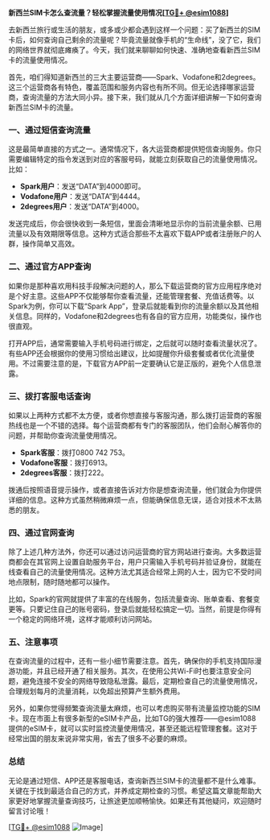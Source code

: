 **新西兰SIM卡怎么查流量？轻松掌握流量使用情况[[TG💪+ @esim1088](https://t.me/s/esim1088)]**

去新西兰旅行或生活的朋友，或多或少都会遇到这样一个问题：买了新西兰的SIM卡后，如何查询自己剩余的流量呢？毕竟流量就像手机的“生命线”，没了它，我们的网络世界就彻底瘫痪了。今天，我们就来聊聊如何快速、准确地查看新西兰SIM卡的流量使用情况。

首先，咱们得知道新西兰的三大主要运营商——Spark、Vodafone和2degrees。这三个运营商各有特色，覆盖范围和服务内容也有所不同。但无论选择哪家运营商，查询流量的方法大同小异。接下来，我们就从几个方面详细讲解一下如何查询新西兰SIM卡的流量。

### 一、通过短信查询流量

这是最简单直接的方式之一。通常情况下，各大运营商都提供短信查询服务。你只需要编辑特定的指令发送到对应的客服号码，就能立刻获取自己的流量使用情况。比如：

- **Spark用户**：发送“DATA”到4000即可。
- **Vodafone用户**：发送“DATA”到4444。
- **2degrees用户**：发送“DATA”到4000。

发送完成后，你会很快收到一条短信，里面会清晰地显示你的当前流量余额、已用流量以及有效期限等信息。这种方式适合那些不太喜欢下载APP或者注册账户的人群，操作简单又高效。

### 二、通过官方APP查询

如果你是那种喜欢用科技手段解决问题的人，那么下载运营商的官方应用程序绝对是个好主意。这些APP不仅能够帮你查看流量，还能管理套餐、充值话费等。以Spark为例，你可以下载“Spark App”，登录后就能看到你的流量余额以及其他相关信息。同样的，Vodafone和2degrees也有各自的官方应用，功能类似，操作也很直观。

打开APP后，通常需要输入手机号码进行绑定，之后就可以随时查看流量状况了。有些APP还会根据你的使用习惯给出建议，比如提醒你升级套餐或者优化流量使用。不过需要注意的是，下载官方APP前一定要确认它是正版的，避免个人信息泄露。

### 三、拨打客服电话查询

如果以上两种方式都不太方便，或者你想直接与客服沟通，那么拨打运营商的客服热线也是一个不错的选择。每个运营商都有专门的客服团队，他们会耐心解答你的问题，并帮助你查询流量使用情况。

- **Spark客服**：拨打0800 742 753。
- **Vodafone客服**：拨打6913。
- **2degrees客服**：拨打222。

拨通后按照语音提示操作，或者直接告诉对方你是想查询流量，他们就会为你提供详细的信息。这种方式虽然稍微麻烦一点，但能确保信息无误，适合对技术不太熟悉的朋友。

### 四、通过官网查询

除了上述几种方法外，你还可以通过访问运营商的官方网站进行查询。大多数运营商都会在其官网上设置自助服务平台，用户只需输入手机号码并验证身份，就能在线查看自己的流量使用情况。这种方法尤其适合经常上网的人士，因为它不受时间地点限制，随时随地都可以操作。

比如，Spark的官网就提供了丰富的在线服务，包括流量查询、账单查看、套餐变更等。只要记住自己的账号密码，登录后就能轻松搞定一切。当然，前提是你得有一个稳定的网络环境，这样才能顺利访问网站。

### 五、注意事项

在查询流量的过程中，还有一些小细节需要注意。首先，确保你的手机支持国际漫游功能，并且已经开通了相关服务。其次，在使用公共Wi-Fi时也要注意安全问题，避免连接不安全的网络导致隐私泄露。最后，定期检查自己的流量使用情况，合理规划每月的流量消耗，以免超出预算产生额外费用。

另外，如果你觉得频繁查询流量太麻烦，也可以考虑购买带有流量监控功能的SIM卡。现在市面上有很多新型的eSIM卡产品，比如TG的强大推荐——@esim1088提供的eSIM卡，就可以实时监控流量使用情况，甚至还能远程管理套餐。这对于经常出国的朋友来说非常实用，省去了很多不必要的麻烦。

### 总结

无论是通过短信、APP还是客服电话，查询新西兰SIM卡的流量都不是什么难事。关键在于找到最适合自己的方式，并养成定期检查的习惯。希望这篇文章能帮助大家更好地掌握流量查询技巧，让旅途更加顺畅愉快。如果还有其他疑问，欢迎随时留言讨论哦！

[[TG💪+ @esim1088](https://t.me/s/esim1088) ![Image](https://i.postimg.cc/4NQfJmqS/Snipaste-2025-05-13-00-14-12.png)]